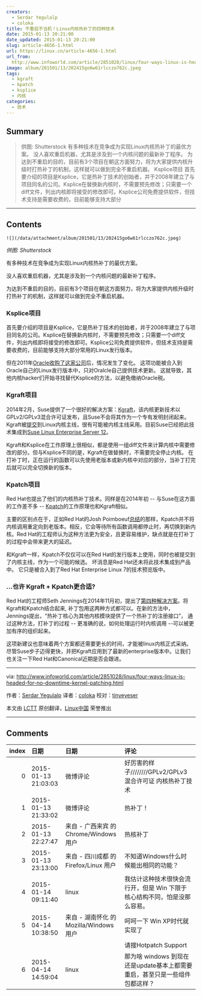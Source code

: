 ```yaml
---
creators:
  - Serdar Yegulalp
  - coloka
title: 不重启不当机！Linux内核热补丁的四种技术
date: 2015-01-13 20:21:00
date_updated: 2015-01-13 20:21:00
slug: article-4656-1.html
url: https://linux.cn/article-4656-1.html
url_from: 
  http://www.infoworld.com/article/2851028/linux/four-ways-linux-is-headed-for-no-downtime-kernel-patching.html
image: album/201501/13/202415go6w61rlcczo762c.jpeg
tags:
  - kgraft
  - kpatch
  - ksplice
  - 内核
categories:
  - 技术
---
```


## Summary

> 供图: Shutterstock 有多种技术在竞争成为实现Linux内核热补丁的最优方案。 没人喜欢重启机器，尤其是涉及到一个内核问题的最新补丁程序。 为达到不重启的目的，目前有3个项目在朝这方面努力，将为大家提供内核升级时打热补丁的机制，这样就可以做到完全不重启机器。 Ksplice项目 首先要介绍的项目是Ksplice，它是热补丁技术的创始者，并于2008年建立了与项目同名的公司。Ksplice在替换新内核时，不需要预先修改；只需要一个diff文件，列出内核即将接受的修改即可。Ksplice公司免费提供软件，但技术支持是需要收费的，目前能够支持大部分

***

<!-- more -->

## Contents

`![](/data/attachment/album/201501/13/202415go6w61rlcczo762c.jpeg)`

*供图: Shutterstock*

有多种技术在竞争成为实现Linux内核热补丁的最优方案。

没人喜欢重启机器，尤其是涉及到一个内核问题的最新补丁程序。

为达到不重启的目的，目前有3个项目在朝这方面努力，将为大家提供内核升级时打热补丁的机制，这样就可以做到完全不重启机器。

### Ksplice项目

首先要介绍的项目是Ksplice，它是热补丁技术的创始者，并于2008年建立了与项目同名的公司。Ksplice在替换新内核时，不需要预先修改；只需要一个diff文件，列出内核即将接受的修改即可。Ksplice公司免费提供软件，但技术支持是需要收费的，目前能够支持大部分常用的Linux发行版本。

但在2011年[Oracle收购了这家公司](http://www.infoworld.com/article/2622437/open-source-software/oracle-buys-ksplice-for-linux--zero-downtime--tech.html)后，情况发生了变化。 这项功能被合入到Oracle自己的Linux发行版本中，只对Oralcle自己提供技术更新。 这就导致，其他内核hacker们开始寻找替代Ksplice的方法，以避免缴纳Oracle税。

### Kgraft项目

2014年2月，Suse提供了一个很好的解决方案：[Kgraft](http://www.infoworld.com/article/2610749/linux/suse-open-sources-live-updater-for-linux-kernel.html)，该内核更新技术以GPLv2/GPLv3混合许可证发布，且Suse不会将其作为一个专有发明封闭起来。Kgraft被[提交](https://lwn.net/Articles/596854/)到Linux内核主线，很有可能被内核主线采用。目前Suse已经把此技术集成到[Suse Linux Enterprise Server 12](http://www.infoworld.com/article/2838421/linux/suse-linux-enterprise-12-goes-light-on-docker-heavy-on-reliability.html)。

Kgraft和Ksplice在工作原理上很相似，都是使用一组diff文件来计算内核中需要修改的部分。但与Ksplice不同的是，Kgraft在做替换时，不需要完全停止内核。 在打补丁时，正在运行的函数可以先使用老版本或新内核中对应的部分，当补丁打完后就可以完全切换新的版本。

### Kpatch项目

Red Hat也提出了他们的内核热补丁技术。同样是在2014年初 -- 与Suse在这方面的工作差不多 -- [Kpatch](https://github.com/dynup/kpatch)的工作原理也和Kgraft相似。

主要的区别点在于，正如Red Hat的Josh Poimboeuf[总结](https://lwn.net/Articles/597123/)的那样，Kpatch并不将内核调用重定向到老版本。相反，它会等待所有函数调用都停止时，再切换到新内核。Red Hat的工程师认为这种方法更为安全，且更容易维护，缺点就是在打补丁的过程中会带来更大的延迟。

和Kgraft一样，Kpatch不仅仅可以在Red Hat的发行版本上使用，同时也被提交到了内核主线，作为一个可能的候选。 坏消息是Red Hat还未将此技术集成到产品中。 它只是被合入到了Red Hat Enterprise Linux 7的技术预览版中。

### ...也许 Kgraft + Kpatch更合适?

Red Hat的工程师Seth Jennings在2014年11月初，提出了[第四种解决方案](http://lkml.iu.edu/hypermail/linux/kernel/1411.0/04020.html)。将Kgraft和Kpatch结合起来, 补丁包用这两种方式都可以。在新的方法中，Jennings提出，“热补丁核心为其他内核模块提供了一个热补丁的注册接口”， 通过这种方法，打补丁的过程 -- 更准确的说，如何处理运行时内核调用 --可以被更加有序的组织起来。

这项新建议也意味着两个方案都还需要更长的时间，才能被linux内核正式采纳。尽管Suse步子迈得更快，并把Kgraft应用到了最新的enterprise版本中。让我们也关注一下Red Hat和Canonical近期是否会跟进。

---

via: <http://www.infoworld.com/article/2851028/linux/four-ways-linux-is-headed-for-no-downtime-kernel-patching.html>

作者：[Serdar Yegulalp](http://www.infoworld.com/author/Serdar-Yegulalp/) 译者：[coloka](https://github.com/coloka) 校对：[tinyeyeser](https://github.com/tinyeyeser)

本文由 [LCTT](https://github.com/LCTT/TranslateProject) 原创翻译，[Linux中国](https://linux.cn/) 荣誉推出

***

## Comments

|   index | 日期                | 日期                                    | 评论                                                                          |
|--------:|:--------------------|:----------------------------------------|:------------------------------------------------------------------------------|
|       0 | 2015-01-13 21:03:03 | 微博评论                                | 好厉害的样子////////GPLv2/GPLv3混合许可证 内核热补丁技术                    |
|       1 | 2015-01-13 21:33:02 | 微博评论                                | 热补丁！                                                                    |
|       2 | 2015-01-13 22:27:47 | 来自 - 广西来宾 的 Chrome/Windows 用户  | 热核补丁                                                                    |
|       3 | 2015-01-13 23:13:00 | 来自 - 四川成都 的 Firefox/Linux 用户   | 不知道Windows什么时候能出相同的功能？                                       |
|       4 | 2015-01-14 09:11:40 | linux                                   | 我估计这种技术很快会流行开，但是 Win 下限于核心结构不同，怕是没那么容易。   |
|       5 | 2015-04-14 10:38:50 | 来自 - 湖南怀化 的 Mozilla/Windows 用户 | 呵呵一下 Win XP时代就实现了<br />                                           |
|         |                     |                                         | 请搜Hotpatch Support                                                          |
|       6 | 2015-04-14 14:59:04 | linux                                   | 那为啥 windows 到现在还是update基本上都需要重启，甚至只是一些组件包都这样？ |
